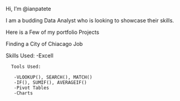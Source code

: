 Hi, I’m @ianpatete

I am a budding Data Analyst who is looking to showcase their skills.

Here is a Few of my portfolio Projects 

Finding a City of Chiacago Job

  Skills Used:
   -Excell
   
      Tools Used:
      
       -VLOOKUP(), SEARCH(), MATCH() 
       -IF(), SUMIF(), AVERAGEIF()
       -Pivot Tables
       -Charts





<!---
ianpatete/ianpatete is a ✨ special ✨ repository because its `README.md` (this file) appears on your GitHub profile.
You can click the Preview link to take a look at your changes.
--->

